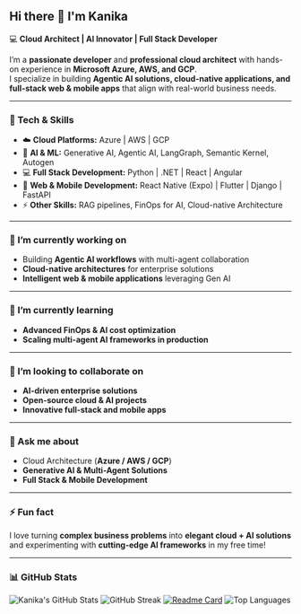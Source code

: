 ## Hi there 👋 I'm Kanika  

💻 **Cloud Architect | AI Innovator | Full Stack Developer**  

I’m a **passionate developer** and **professional cloud architect** with hands-on experience in **Microsoft Azure, AWS, and GCP**.  
I specialize in building **Agentic AI solutions, cloud-native applications, and full-stack web & mobile apps** that align with real-world business needs.  

---

### 🚀 Tech & Skills

- ☁️ **Cloud Platforms:** Azure | AWS | GCP  
- 🤖 **AI & ML:** Generative AI, Agentic AI, LangGraph, Semantic Kernel, Autogen  
- 💻 **Full Stack Development:** Python | .NET | React | Angular  
- 📱 **Web & Mobile Development:** React Native (Expo) | Flutter | Django | FastAPI  
- ⚡ **Other Skills:** RAG pipelines, FinOps for AI, Cloud-native Architecture  

---

### 🔭 I’m currently working on
- Building **Agentic AI workflows** with multi-agent collaboration  
- **Cloud-native architectures** for enterprise solutions  
- **Intelligent web & mobile applications** leveraging Gen AI  

---

### 🌱 I’m currently learning
- **Advanced FinOps & AI cost optimization**  
- **Scaling multi-agent AI frameworks in production**  

---

### 👯 I’m looking to collaborate on
- **AI-driven enterprise solutions**  
- **Open-source cloud & AI projects**  
- **Innovative full-stack and mobile apps**  

---

### 💬 Ask me about
- Cloud Architecture (**Azure / AWS / GCP**)  
- **Generative AI & Multi-Agent Solutions**  
- **Full Stack & Mobile Development**  

---

### ⚡ Fun fact
I love turning **complex business problems** into **elegant cloud + AI solutions** and experimenting with **cutting-edge AI frameworks** in my free time!  

---

### 📊 GitHub Stats

![Kanika's GitHub Stats](https://github-readme-stats.vercel.app/api?username=kanikachoudhary1312&show_icons=true&theme=radical) 
![GitHub Streak](https://streak-stats.demolab.com?user=kanikachoudhary1312&theme=radical)
[![Readme Card](https://github-readme-stats.vercel.app/api/pin/?username=kanikachoudhary1312&repo=aicrew_04&theme=radical)](https://github.com/kanikachoudhary1312/aicrew_04)
![Top Languages](https://github-readme-stats.vercel.app/api/top-langs/?username=kanikachoudhary1312&layout=compact&theme=radical) 




